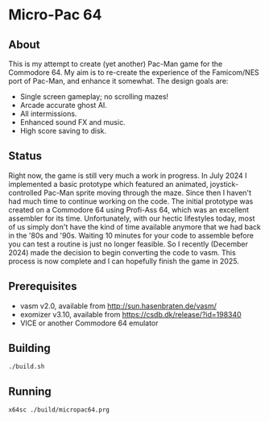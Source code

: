 Micro-Pac 64
============


About
-----

This is my attempt to create (yet another) Pac-Man game for the
Commodore 64. My aim is to re-create the experience of the Famicom/NES
port of Pac-Man, and enhance it somewhat. The design goals are:

- Single screen gameplay; no scrolling mazes!
- Arcade accurate ghost AI.
- All intermissions.
- Enhanced sound FX and music.
- High score saving to disk.


Status
------

Right now, the game is still very much a work in progress. In July
2024 I implemented a basic prototype which featured an animated,
joystick-controlled Pac-Man sprite moving through the maze. Since then
I haven't had much time to continue working on the code. The initial
prototype was created on a Commodore 64 using Profi-Ass 64, which was
an excellent assembler for its time. Unfortunately, with our hectic
lifestyles today, most of us simply don't have the kind of time
available anymore that we had back in the '80s and '90s. Waiting 10
minutes for your code to assemble before you can test a routine is
just no longer feasible. So I recently (December 2024) made the
decision to begin converting the code to vasm. This process is now
complete and I can hopefully finish the game in 2025.


Prerequisites
---

- vasm v2.0, available from http://sun.hasenbraten.de/vasm/
- exomizer v3.10, available from https://csdb.dk/release/?id=198340
- VICE or another Commodore 64 emulator


Building
---

    ./build.sh
    

Running
---

    x64sc ./build/micropac64.prg
